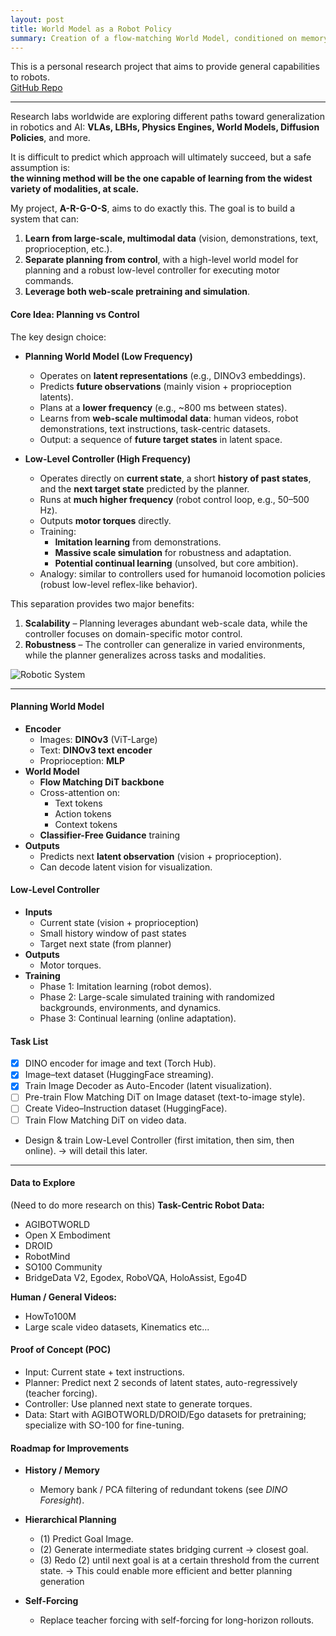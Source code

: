 ```yaml
---
layout: post
title: World Model as a Robot Policy
summary: Creation of a flow-matching World Model, conditioned on memory, text, and actions.
---
```

<!--more-->

This is a personal research project that aims to provide general capabilities to robots.  
[GitHub Repo](https://github.com/GauthierBassereau/A-R-G-O-S)

---

Research labs worldwide are exploring different paths toward generalization in robotics and AI: **VLAs, LBHs, Physics Engines, World Models, Diffusion Policies**, and more.  

It is difficult to predict which approach will ultimately succeed, but a safe assumption is:  
**the winning method will be the one capable of learning from the widest variety of modalities, at scale.**

My project, **A-R-G-O-S**, aims to do exactly this. The goal is to build a system that can:  

1. **Learn from large-scale, multimodal data** (vision, demonstrations, text, proprioception, etc.).  
2. **Separate planning from control**, with a high-level world model for planning and a robust low-level controller for executing motor commands.  
3. **Leverage both web-scale pretraining and simulation**.  

#### Core Idea: Planning vs Control  

The key design choice:  
- **Planning World Model (Low Frequency)**  
  - Operates on **latent representations** (e.g., DINOv3 embeddings).  
  - Predicts **future observations** (mainly vision + proprioception latents).  
  - Plans at a **lower frequency** (e.g., ~800 ms between states).  
  - Learns from **web-scale multimodal data**: human videos, robot demonstrations, text instructions, task-centric datasets.  
  - Output: a sequence of **future target states** in latent space.  

- **Low-Level Controller (High Frequency)**  
  - Operates directly on **current state**, a short **history of past states**, and the **next target state** predicted by the planner.  
  - Runs at **much higher frequency** (robot control loop, e.g., 50–500 Hz).  
  - Outputs **motor torques** directly.  
  - Training:  
    - **Imitation learning** from demonstrations.  
    - **Massive scale simulation** for robustness and adaptation.  
    - **Potential continual learning** (unsolved, but core ambition).  
  - Analogy: similar to controllers used for humanoid locomotion policies (robust low-level reflex-like behavior).  

This separation provides two major benefits:  
1. **Scalability** – Planning leverages abundant web-scale data, while the controller focuses on domain-specific motor control.  
2. **Robustness** – The controller can generalize in varied environments, while the planner generalizes across tasks and modalities.  

![Robotic System](archive/images/2025-09-10-world-model-robotic/excalidraw.png)

---

#### Planning World Model  
- **Encoder**  
  - Images: **DINOv3** (ViT-Large)  
  - Text: **DINOv3 text encoder**  
  - Proprioception: **MLP**  
- **World Model**  
  - **Flow Matching DiT backbone**  
  - Cross-attention on:  
    - Text tokens  
    - Action tokens  
    - Context tokens  
  - **Classifier-Free Guidance** training  
- **Outputs**  
  - Predicts next **latent observation** (vision + proprioception).  
  - Can decode latent vision for visualization.  

#### Low-Level Controller  
- **Inputs**  
  - Current state (vision + proprioception)  
  - Small history window of past states  
  - Target next state (from planner)  
- **Outputs**  
  - Motor torques.  
- **Training**  
  - Phase 1: Imitation learning (robot demos).  
  - Phase 2: Large-scale simulated training with randomized backgrounds, environments, and dynamics.  
  - Phase 3: Continual learning (online adaptation).  

#### Task List  

- [x] DINO encoder for image and text (Torch Hub).  
- [x] Image–text dataset (HuggingFace streaming).  
- [x] Train Image Decoder as Auto-Encoder (latent visualization).  
- [ ] Pre-train Flow Matching DiT on Image dataset (text-to-image style).  
- [ ] Create Video–Instruction dataset (HuggingFace).  
- [ ] Train Flow Matching DiT on video data.
- Design & train Low-Level Controller (first imitation, then sim, then online). -> will detail this later.

---

#### Data to Explore  
(Need to do more research on this)
**Task-Centric Robot Data:**  
- AGIBOTWORLD  
- Open X Embodiment  
- DROID  
- RobotMind  
- SO100 Community  
- BridgeData V2, Egodex, RoboVQA, HoloAssist, Ego4D  

**Human / General Videos:**  
- HowTo100M
- Large scale video datasets, Kinematics etc...

#### Proof of Concept (POC)  

- Input: Current state + text instructions.  
- Planner: Predict next 2 seconds of latent states, auto-regressively (teacher forcing).  
- Controller: Use planned next state to generate torques.  
- Data: Start with AGIBOTWORLD/DROID/Ego datasets for pretraining; specialize with SO-100 for fine-tuning.  

#### Roadmap for Improvements  

- **History / Memory**  
  - Memory bank / PCA filtering of redundant tokens (see *DINO Foresight*).  

- **Hierarchical Planning**  
  - (1) Predict Goal Image.  
  - (2) Generate intermediate states bridging current → closest goal.  
  - (3) Redo (2) until next goal is at a certain threshold from the current state.
  -> This could enable more efficient and better planning generation

- **Self-Forcing**  
  - Replace teacher forcing with self-forcing for long-horizon rollouts.  
